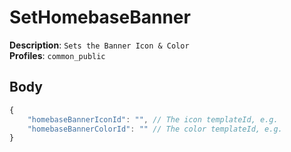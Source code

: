 # SetHomebaseBanner

**Description**: `Sets the Banner Icon & Color` \
**Profiles**: `common_public`

## Body
```js
{
    "homebaseBannerIconId": "", // The icon templateId, e.g.
    "homebaseBannerColorId": "" // The color templateId, e.g.
}
```
